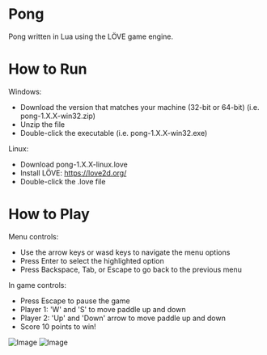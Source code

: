 # Pong
Pong written in Lua using the LÖVE game engine.

How to Run
==========

Windows:

* Download the version that matches your machine (32-bit or 64-bit) (i.e. pong-1.X.X-win32.zip)
* Unzip the file
* Double-click the executable (i.e. pong-1.X.X-win32.exe)

Linux:

* Download pong-1.X.X-linux.love
* Install LÖVE: https://love2d.org/
* Double-click the .love file

How to Play
===========

Menu controls:

* Use the arrow keys or wasd keys to navigate the menu options
* Press Enter to select the highlighted option
* Press Backspace, Tab, or Escape to go back to the previous menu

In game controls:

* Press Escape to pause the game
* Player 1: 'W' and 'S' to move paddle up and down
* Player 2: 'Up' and 'Down' arrow to move paddle up and down
* Score 10 points to win!
 
![Image](<http://i.imgur.com/FHamBrY.png>)
![Image](<http://i.imgur.com/FVckKcS.png>)
